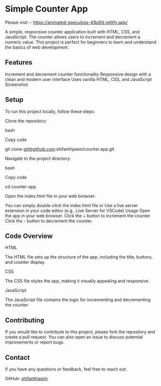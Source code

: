<h1>Simple Counter App</h1>

Please visit :- https://animated-speculoos-41bdfd.netlify.app/

A simple, responsive counter application built with HTML, CSS, and JavaScript. The counter allows users to increment and decrement a numeric value. This project is perfect for beginners to learn and understand the basics of web development.

<h2>Features</h2>

Increment and decrement counter functionality
Responsive design with a clean and modern user interface
Uses vanilla HTML, CSS, and JavaScript
Screenshot

<h2>Setup</h2>

To run this project locally, follow these steps:

Clone the repository:

bash

Copy code

git clone git@github.com:shifanthjasim/counter.app.git

Navigate to the project directory:

bash

Copy code

cd counter-app

Open the index.html file in your web browser:

You can simply double-click the index.html file or
Use a live server extension in your code editor (e.g., Live Server for VSCode)
Usage
Open the app in your web browser.
Click the + button to increment the counter.
Click the - button to decrement the counter.

<h2>Code Overview</h2>

HTML

The HTML file sets up the structure of the app, including the title, buttons, and counter display.

CSS

The CSS file styles the app, making it visually appealing and responsive.

JavaScript

The JavaScript file contains the logic for incrementing and decrementing the counter.

<h2>Contributing</h2>

If you would like to contribute to this project, please fork the repository and create a pull request. You can also open an issue to discuss potential improvements or report bugs.


<h2>Contact</h2>
If you have any questions or feedback, feel free to reach out:

GitHub: [shifanthjasim](https://github.com/shifanthjasim)
